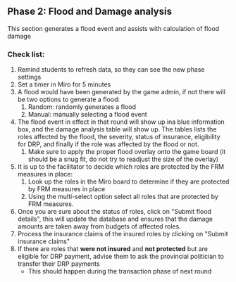 ## Phase 2: Flood and Damage analysis
This section generates a flood event and assists with calculation of flood damage

### Check list: 

1. Remind students to refresh data, so they can see the new phase settings
1. Set a timer in Miro for 5 minutes
2. A flood would have been generated by the game admin, if not there will be two options to generate a flood: 
    1. Random: randomly generates a flood
    2. Manual: manually selecting a flood event
3. The flood event in effect in that round will show up ina blue information box, and the damage analysis table will show up. The tables lists the roles affected by the flood, the severity, status of insurance, eligibility for DRP, and finally if the role was affected by the flood or not.
    1. Make sure to apply the proper flood overlay onto the game board (it should be a snug fit, do not try to readjust the size of the overlay)
4. It is up to the facilitator to decide which roles are protected by the FRM measures in place:
    1. Look up the roles in the Miro board to determine if they are protected by FRM measures in place
    2. Using the multi-select option select all roles that are protected by FRM measures.
5. Once you are sure about the status of roles, click on "Submit flood details", this will update the database and ensures that the damage amounts are taken away from budgets of affected roles.
6. Process the insurance claims of the insured roles by clicking on "Submit insurance claims"
7. If there are roles that **were not insured** and **not protected** but are eligible for DRP payment, advise them to ask the provincial politician to transfer their DRP payments
    * This should happen during the transaction phase of next round